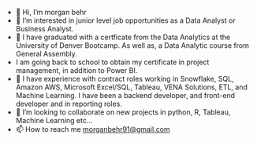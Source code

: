 - 👋 Hi, I’m morgan behr
- 👀 I’m interested in junior level job opportunities as a Data Analyst or Business Analyst. 
- 🌱 I have graduated with a certficate from the Data Analytics at the University of Denver Bootcamp. As well as, a Data Analytic course from General Assembly. 
- I am going back to school to obtain my certificate in project management, in addition to Power BI.
- 👀 I have experience with contract roles working in Snowflake, SQL, Amazon AWS, Microsoft Excel/SQL, Tableau, VENA Solutions, ETL, and Machine Learning. I have been a backend developer, and front-end developer and in reporting roles. 
- 💞️ I’m looking to collaborate on new projects in python, R, Tableau, Machine Learning etc...
- 📫 How to reach me morganbehr91@gmail.com

<!---
mbehr11/mbehr11 is a ✨ special ✨ repository because its `README.md` (this file) appears on your GitHub profile.
You can click the Preview link to take a look at your changes.
--->
